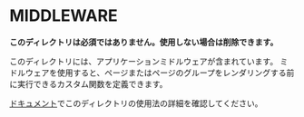 # MIDDLEWARE

**このディレクトリは必須ではありません。使用しない場合は削除できます。**

このディレクトリには、アプリケーションミドルウェアが含まれています。
ミドルウェアを使用すると、ページまたはページのグループをレンダリングする前に実行できるカスタム関数を定義できます。

[ドキュメント](https://nuxtjs.org/guide/routing#middleware)でこのディレクトリの使用法の詳細を確認してください。
